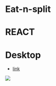 # Eat-n-split

# REACT

# Desktop

- [link](https://alexdolz.github.io/Eat-n-split/)

<img src='https://github.com/user-attachments/assets/1983e52b-5295-4f75-8443-277ca36bc99c'>
